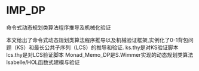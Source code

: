 # IMP_DP
命令式动态规划类算法程序推导及机械化验证

本文给出了命令式动态规划类算法程序推导以及机械验证框架,实例化了0-1背包问题（KS）和最长公共子序列（LCS）的推导和验证.
ks.thy是对KS验证脚本
lcs.thy是对LCS验证脚本
Monad_Memo_DP是S.Wimmer实现的动态规划类算法Isabelle/HOL函数式建模与验证
